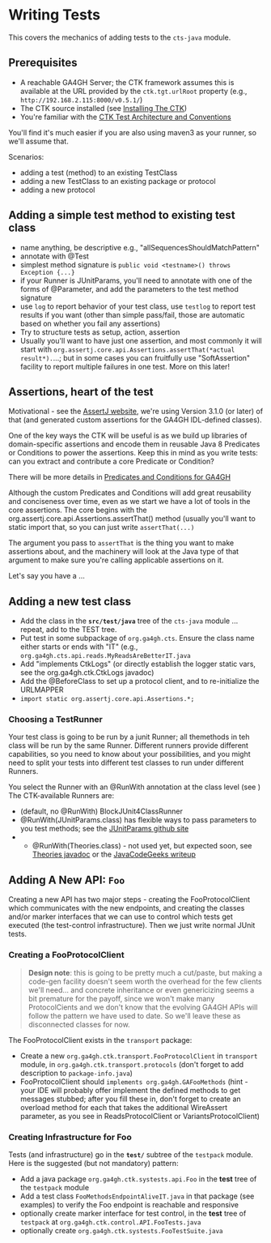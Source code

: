 # Writing Tests

This covers the mechanics of adding tests to the `cts-java` module.

## Prerequisites
- A reachable GA4GH Server; the CTK framework assumes this is available at the URL provided by the `ctk.tgt.urlRoot` property (e.g., `http://192.168.2.115:8000/v0.5.1/`)
- The CTK source installed (see [Installing The CTK](InstallingTheCTK.md))
- You're familiar with the [CTK Test Architecture and Conventions](TestArchAndConventions.md)

You'll find it's much easier if you are also using maven3 as your runner, so we'll assume that.

Scenarios:
- adding a test (method) to an existing TestClass
- adding a new TestClass to an existing package or protocol
- adding a new protocol

## Adding a simple test method to existing test class
- name anything, be descriptive e.g., "allSequencesShouldMatchPattern"
- annotate with @Test
- simplest method signature is `public void <testname>() throws Exception {...}`
- if your Runner is JUnitParams, you'll need to annotate with one of the forms of @Parameter, and add the parameters to the test method signature
- use `log` to report behavior of your test class, use `testlog` to report test results if you want (other than simple pass/fail, those are automatic based on whether you fail any assertions)
- Try to structure tests as setup, action, assertion
- Usually you'll want to have just one assertion, and most commonly it will start with `org.assertj.core.api.Assertions.assertThat(*actual result*).`...; but in some cases you can fruitfully use "SoftAssertion" facility to report multiple failures in one test. More on this later! 

## Assertions, heart of the test
Motivational - see the [AssertJ website](http://joel-costigliola.github.io/assertj/), we're using Version 3.1.0 (or later) of that (and generated custom assertions for the GA4GH IDL-defined classes).

One of the key ways the CTK will be useful is as we build up libraries of domain-specific assertions and encode them in reusable Java 8 Predicates or Conditions to power the assertions. Keep this in mind as you write tests: can you extract and contribute a core Predicate or Condition?

There will be more details in [Predicates and Conditions for GA4GH](PredicatesAndConditions.md)

Although the custom Predicates and Conditions will add great reusability and conciseness over time, even as we start we have a lot of tools in the core assertions. The core begins with the org.assertj.core.api.Assertions.assertThat() method (usually you'll want to static import that, so you can just write `assertThat(...)`

The argument you pass to `assertThat` is the thing you want to make assertions about, and the machinery will look at the Java type of that argument to make sure you're calling applicable assertions on it.

Let's say you have a ...  

## Adding a new test class
- Add the class in the **`src/test/java`** tree of the `cts-java` module ... repeat, add to the TEST tree.
- Put test in some subpackage of `org.ga4gh.cts`. Ensure the class name either starts or ends with "IT" (e.g., `org.ga4gh.cts.api.reads.MyReadsAreBetterIT.java`
- Add "implements CtkLogs" (or directly establish the logger static vars, see the org.ga4gh.ctk.CtkLogs javadoc)
- Add the @BeforeClass to set up a protocol client, and to re-initialize the URLMAPPER
- `import static org.assertj.core.api.Assertions.*;`

### Choosing a TestRunner
Your test class is going to be run by a junit Runner; all themethods in teh class will be run by the same Runner. Different runners provide different capabilities, so you need to know about your possibilities, and you might need to split your tests into different test classes to run under different Runners.

You select the Runner with an @RunWith annotation at the class level (see ) The CTK-available Runners are:
- (default, no @RunWith) BlockJUnit4ClassRunner
- @RunWith(JUnitParams.class) has flexible ways to pass parameters to you test methods; see the [JUnitParams github site](https://github.com/Pragmatists/JUnitParams)
- - @RunWith(Theories.class) - not used yet, but expected soon, see [Theories javadoc](http://junit.org/apidocs/org/junit/experimental/theories/Theories.html) or the [JavaCodeGeeks writeup](http://www.javacodegeeks.com/2013/12/introduction-to-junit-theories.html)

## Adding A New API: `Foo`
Creating a new API has two major steps - creating the FooProtocolClient which communicates with the new endpoints, and creating the classes and/or marker interfaces that we can use to control which tests get executed (the test-control infrastructure). Then we just write normal JUnit tests.

### Creating a FooProtocolClient
>**Design note**: this is going to be pretty much a cut/paste, but making a code-gen facility doesn't seem worth the overhead for the few clients we'll need... and concrete inheritance or even genericizing seems a bit premature for the payoff, since we won't make many ProtocolCients and we don't know that the evolving GA4GH APIs will follow the pattern we have used to date. So we'll leave these as disconnected classes for now.

The FooProtocolClient exists in the `transport` package:

- Create a new `org.ga4gh.ctk.transport.FooProtocolClient` in `transport` module, in `org.ga4gh.ctk.transport.protocols` (don't forget to add description to `package-info.java`)
- FooProtocolClient should `implements org.ga4gh.GAFooMethods`
(hint - your IDE will probably offer implement the defined methods to get messages stubbed; after you fill
these in, don't forget to create an overload method for each that takes the additional WireAssert parameter,
as you see in ReadsProtocolClient or VariantsProtocolClient)

### Creating Infrastructure for Foo

Tests (and infrastructure) go in the **`test/`** subtree of the `testpack` module. Here is the suggested (but not mandatory) pattern:

- Add a java package `org.ga4gh.ctk.systests.api.Foo` in the **test** tree of the `testpack` module
- Add a test class `FooMethodsEndpointAliveIT.java` in that package (see examples) to verify the Foo endpoint is reachable and responsive
- optionally create marker interface for test control, in the **test** tree of `testpack` at `org.ga4gh.ctk.control.API.FooTests.java`
- optionally create `org.ga4gh.ctk.systests.FooTestSuite.java`
